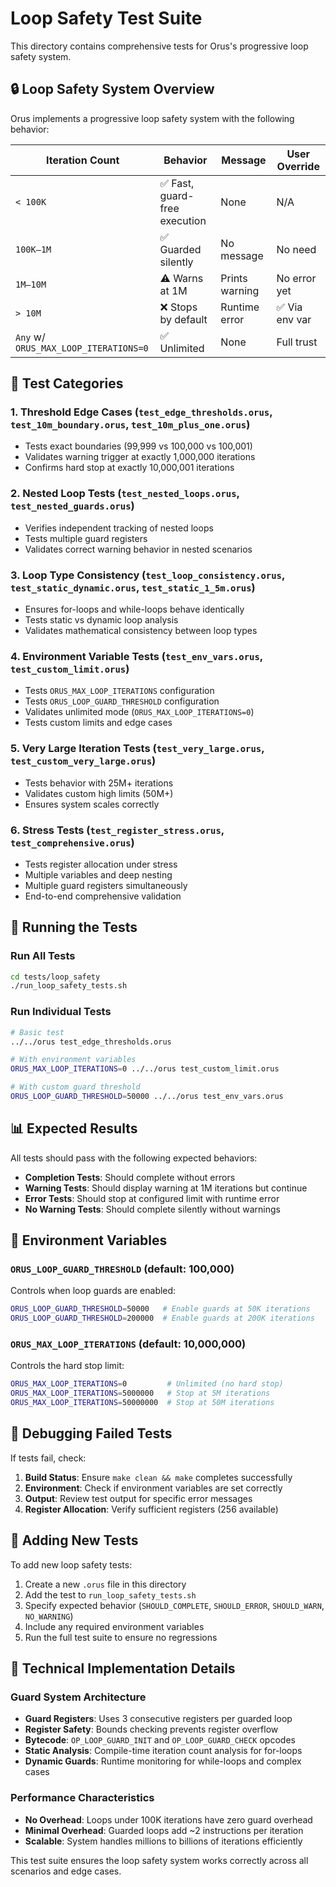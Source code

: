 # Loop Safety Test Suite

This directory contains comprehensive tests for Orus's progressive loop safety system.

## 🔒 Loop Safety System Overview

Orus implements a progressive loop safety system with the following behavior:

| Iteration Count | Behavior | Message | User Override |
|----------------|----------|---------|---------------|
| `< 100K` | ✅ Fast, guard-free execution | None | N/A |
| `100K–1M` | ✅ Guarded silently | No message | No need |
| `1M–10M` | ⚠️ Warns at 1M | Prints warning | No error yet |
| `> 10M` | ❌ Stops by default | Runtime error | ✅ Via env var |
| `Any` w/ `ORUS_MAX_LOOP_ITERATIONS=0` | ✅ Unlimited | None | Full trust |

## 🧪 Test Categories

### 1. Threshold Edge Cases (`test_edge_thresholds.orus`, `test_10m_boundary.orus`, `test_10m_plus_one.orus`)
- Tests exact boundaries (99,999 vs 100,000 vs 100,001)
- Validates warning trigger at exactly 1,000,000 iterations
- Confirms hard stop at exactly 10,000,001 iterations

### 2. Nested Loop Tests (`test_nested_loops.orus`, `test_nested_guards.orus`)
- Verifies independent tracking of nested loops
- Tests multiple guard registers
- Validates correct warning behavior in nested scenarios

### 3. Loop Type Consistency (`test_loop_consistency.orus`, `test_static_dynamic.orus`, `test_static_1_5m.orus`)
- Ensures for-loops and while-loops behave identically
- Tests static vs dynamic loop analysis
- Validates mathematical consistency between loop types

### 4. Environment Variable Tests (`test_env_vars.orus`, `test_custom_limit.orus`)
- Tests `ORUS_MAX_LOOP_ITERATIONS` configuration
- Tests `ORUS_LOOP_GUARD_THRESHOLD` configuration  
- Validates unlimited mode (`ORUS_MAX_LOOP_ITERATIONS=0`)
- Tests custom limits and edge cases

### 5. Very Large Iteration Tests (`test_very_large.orus`, `test_custom_very_large.orus`)
- Tests behavior with 25M+ iterations
- Validates custom high limits (50M+)
- Ensures system scales correctly

### 6. Stress Tests (`test_register_stress.orus`, `test_comprehensive.orus`)
- Tests register allocation under stress
- Multiple variables and deep nesting
- Multiple guard registers simultaneously
- End-to-end comprehensive validation

## 🚀 Running the Tests

### Run All Tests
```bash
cd tests/loop_safety
./run_loop_safety_tests.sh
```

### Run Individual Tests
```bash
# Basic test
../../orus test_edge_thresholds.orus

# With environment variables
ORUS_MAX_LOOP_ITERATIONS=0 ../../orus test_custom_limit.orus

# With custom guard threshold
ORUS_LOOP_GUARD_THRESHOLD=50000 ../../orus test_env_vars.orus
```

## 📊 Expected Results

All tests should pass with the following expected behaviors:

- **Completion Tests**: Should complete without errors
- **Warning Tests**: Should display warning at 1M iterations but continue
- **Error Tests**: Should stop at configured limit with runtime error
- **No Warning Tests**: Should complete silently without warnings

## 🔧 Environment Variables

### `ORUS_LOOP_GUARD_THRESHOLD` (default: 100,000)
Controls when loop guards are enabled:
```bash
ORUS_LOOP_GUARD_THRESHOLD=50000   # Enable guards at 50K iterations
ORUS_LOOP_GUARD_THRESHOLD=200000  # Enable guards at 200K iterations
```

### `ORUS_MAX_LOOP_ITERATIONS` (default: 10,000,000)
Controls the hard stop limit:
```bash
ORUS_MAX_LOOP_ITERATIONS=0         # Unlimited (no hard stop)
ORUS_MAX_LOOP_ITERATIONS=5000000   # Stop at 5M iterations
ORUS_MAX_LOOP_ITERATIONS=50000000  # Stop at 50M iterations
```

## 🐛 Debugging Failed Tests

If tests fail, check:

1. **Build Status**: Ensure `make clean && make` completes successfully
2. **Environment**: Check if environment variables are set correctly
3. **Output**: Review test output for specific error messages
4. **Register Allocation**: Verify sufficient registers (256 available)

## 📝 Adding New Tests

To add new loop safety tests:

1. Create a new `.orus` file in this directory
2. Add the test to `run_loop_safety_tests.sh`
3. Specify expected behavior (`SHOULD_COMPLETE`, `SHOULD_ERROR`, `SHOULD_WARN`, `NO_WARNING`)
4. Include any required environment variables
5. Run the full test suite to ensure no regressions

## 🎯 Technical Implementation Details

### Guard System Architecture
- **Guard Registers**: Uses 3 consecutive registers per guarded loop
- **Register Safety**: Bounds checking prevents register overflow
- **Bytecode**: `OP_LOOP_GUARD_INIT` and `OP_LOOP_GUARD_CHECK` opcodes
- **Static Analysis**: Compile-time iteration count analysis for for-loops
- **Dynamic Guards**: Runtime monitoring for while-loops and complex cases

### Performance Characteristics
- **No Overhead**: Loops under 100K iterations have zero guard overhead
- **Minimal Overhead**: Guarded loops add ~2 instructions per iteration
- **Scalable**: System handles millions to billions of iterations efficiently

This test suite ensures the loop safety system works correctly across all scenarios and edge cases.
